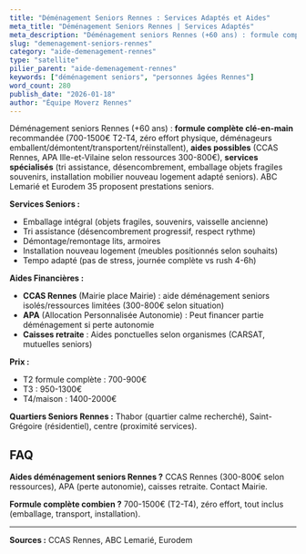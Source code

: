 ```yaml
---
title: "Déménagement Seniors Rennes : Services Adaptés et Aides"
meta_title: "Déménagement Seniors Rennes | Services Adaptés"
meta_description: "Déménagement seniors Rennes (+60 ans) : formule complète 700-1500€ (zéro effort), aides CCAS/APA, emballage fragiles, tri assistance. ABC Lemarié, Eurodem."
slug: "demenagement-seniors-rennes"
category: "aide-demenagement-rennes"
type: "satellite"
pilier_parent: "aide-demenagement-rennes"
keywords: ["déménagement seniors", "personnes âgées Rennes"]
word_count: 280
publish_date: "2026-01-18"
author: "Équipe Moverz Rennes"
---
```


Déménagement seniors Rennes (+60 ans) : **formule complète clé-en-main** recommandée (700-1500€ T2-T4, zéro effort physique, déménageurs emballent/démontent/transportent/réinstallent), **aides possibles** (CCAS Rennes, APA Ille-et-Vilaine selon ressources 300-800€), **services spécialisés** (tri assistance, désencombrement, emballage objets fragiles souvenirs, installation mobilier nouveau logement adapté seniors). ABC Lemarié et Eurodem 35 proposent prestations seniors.

**Services Seniors :**
- Emballage intégral (objets fragiles, souvenirs, vaisselle ancienne)
- Tri assistance (désencombrement progressif, respect rythme)
- Démontage/remontage lits, armoires
- Installation nouveau logement (meubles positionnés selon souhaits)
- Tempo adapté (pas de stress, journée complète vs rush 4-6h)

**Aides Financières :**
- **CCAS Rennes** (Mairie place Mairie) : aide déménagement seniors isolés/ressources limitées (300-800€ selon situation)
- **APA** (Allocation Personnalisée Autonomie) : Peut financer partie déménagement si perte autonomie
- **Caisses retraite** : Aides ponctuelles selon organismes (CARSAT, mutuelles seniors)

**Prix :**
- T2 formule complète : 700-900€
- T3 : 950-1300€
- T4/maison : 1400-2000€

**Quartiers Seniors Rennes :** Thabor (quartier calme recherché), Saint-Grégoire (résidentiel), centre (proximité services).

## FAQ

**Aides déménagement seniors Rennes ?**
CCAS Rennes (300-800€ selon ressources), APA (perte autonomie), caisses retraite. Contact Mairie.

**Formule complète combien ?**
700-1500€ (T2-T4), zéro effort, tout inclus (emballage, transport, installation).

---
**Sources :** CCAS Rennes, ABC Lemarié, Eurodem

